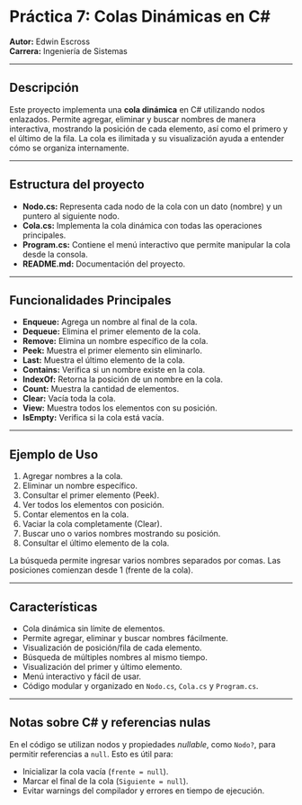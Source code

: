 # Práctica 7: Colas Dinámicas en C#

**Autor:** Edwin Escross  
**Carrera:** Ingeniería de Sistemas  

---

## Descripción

Este proyecto implementa una **cola dinámica** en C# utilizando nodos enlazados. Permite agregar, eliminar y buscar nombres de manera interactiva, mostrando la posición de cada elemento, así como el primero y el último de la fila. La cola es ilimitada y su visualización ayuda a entender cómo se organiza internamente.

---

## Estructura del proyecto

- **Nodo.cs:** Representa cada nodo de la cola con un dato (nombre) y un puntero al siguiente nodo.  
- **Cola.cs:** Implementa la cola dinámica con todas las operaciones principales.  
- **Program.cs:** Contiene el menú interactivo que permite manipular la cola desde la consola.  
- **README.md:** Documentación del proyecto.

---

## Funcionalidades Principales

- **Enqueue:** Agrega un nombre al final de la cola.  
- **Dequeue:** Elimina el primer elemento de la cola.  
- **Remove:** Elimina un nombre específico de la cola.  
- **Peek:** Muestra el primer elemento sin eliminarlo.  
- **Last:** Muestra el último elemento de la cola.  
- **Contains:** Verifica si un nombre existe en la cola.  
- **IndexOf:** Retorna la posición de un nombre en la cola.  
- **Count:** Muestra la cantidad de elementos.  
- **Clear:** Vacía toda la cola.  
- **View:** Muestra todos los elementos con su posición.  
- **IsEmpty:** Verifica si la cola está vacía.

---

## Ejemplo de Uso

1. Agregar nombres a la cola.  
2. Eliminar un nombre específico.  
3. Consultar el primer elemento (Peek).  
4. Ver todos los elementos con posición.  
5. Contar elementos en la cola.  
6. Vaciar la cola completamente (Clear).  
7. Buscar uno o varios nombres mostrando su posición.  
8. Consultar el último elemento de la cola.  

La búsqueda permite ingresar varios nombres separados por comas. Las posiciones comienzan desde 1 (frente de la cola).  

---

## Características

- Cola dinámica sin límite de elementos.  
- Permite agregar, eliminar y buscar nombres fácilmente.  
- Visualización de posición/fila de cada elemento.  
- Búsqueda de múltiples nombres al mismo tiempo.  
- Visualización del primer y último elemento.  
- Menú interactivo y fácil de usar.  
- Código modular y organizado en `Nodo.cs`, `Cola.cs` y `Program.cs`.

---

## Notas sobre C# y referencias nulas

En el código se utilizan nodos y propiedades *nullable*, como `Nodo?`, para permitir referencias a `null`. Esto es útil para:

- Inicializar la cola vacía (`frente = null`).  
- Marcar el final de la cola (`Siguiente = null`).  
- Evitar warnings del compilador y errores en tiempo de ejecución.
